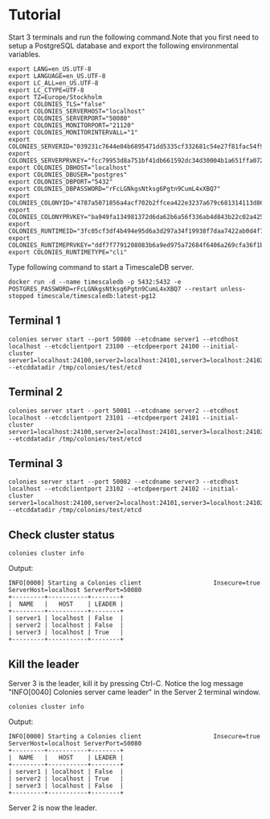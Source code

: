 # Tutorial
Start 3 terminals and run the following command.Note that you first need to setup a PostgreSQL database and export the following environmental variables.

```console
export LANG=en_US.UTF-8
export LANGUAGE=en_US.UTF-8
export LC_ALL=en_US.UTF-8
export LC_CTYPE=UTF-8
export TZ=Europe/Stockholm
export COLONIES_TLS="false"
export COLONIES_SERVERHOST="localhost"
export COLONIES_SERVERPORT="50080"
export COLONIES_MONITORPORT="21120"
export COLONIES_MONITORINTERVALL="1"
export COLONIES_SERVERID="039231c7644e04b6895471dd5335cf332681c54e27f81fac54f9067b3f2c0103"
export COLONIES_SERVERPRVKEY="fcc79953d8a751bf41db661592dc34d30004b1a651ffa0725b03ac227641499d"
export COLONIES_DBHOST="localhost"
export COLONIES_DBUSER="postgres"
export COLONIES_DBPORT="5432"
export COLONIES_DBPASSWORD="rFcLGNkgsNtksg6Pgtn9CumL4xXBQ7"
export COLONIES_COLONYID="4787a5071856a4acf702b2ffcea422e3237a679c681314113d86139461290cf4"
export COLONIES_COLONYPRVKEY="ba949fa134981372d6da62b6a56f336ab4d843b22c02a4257dcf7d0d73097514"
export COLONIES_RUNTIMEID="3fc05cf3df4b494e95d6a3d297a34f19938f7daa7422ab0d4f794454133341ac"
export COLONIES_RUNTIMEPRVKEY="ddf7f7791208083b6a9ed975a72684f6406a269cfa36f1b1c32045c0a71fff05"
export COLONIES_RUNTIMETYPE="cli"
```

Type following command to start a TimescaleDB server.
```console
docker run -d --name timescaledb -p 5432:5432 -e POSTGRES_PASSWORD=rFcLGNkgsNtksg6Pgtn9CumL4xXBQ7 --restart unless-stopped timescale/timescaledb:latest-pg12
```

## Terminal 1
```console
colonies server start --port 50080 --etcdname server1 --etcdhost localhost --etcdclientport 23100 --etcdpeerport 24100 --initial-cluster server1=localhost:24100,server2=localhost:24101,server3=localhost:24102 --etcddatadir /tmp/colonies/test/etcd
```

## Terminal 2
```console
colonies server start --port 50081 --etcdname server2 --etcdhost localhost --etcdclientport 23101 --etcdpeerport 24101 --initial-cluster server1=localhost:24100,server2=localhost:24101,server3=localhost:24102 --etcddatadir /tmp/colonies/test/etcd
```

## Terminal 3 
```console
colonies server start --port 50082 --etcdname server3 --etcdhost localhost --etcdclientport 23102 --etcdpeerport 24102 --initial-cluster server1=localhost:24100,server2=localhost:24101,server3=localhost:24102 --etcddatadir /tmp/colonies/test/etcd
```

## Check cluster status 
```console
colonies cluster info
```

Output:

```console
INFO[0000] Starting a Colonies client                    Insecure=true ServerHost=localhost ServerPort=50080
+---------+-----------+--------+
|  NAME   |   HOST    | LEADER |
+---------+-----------+--------+
| server1 | localhost | False  |
| server2 | localhost | False  |
| server3 | localhost | True   |
+---------+-----------+--------+
```

## Kill the leader 
Server 3 is the leader, kill it by pressing Ctrl-C. Notice the log message "INFO[0040] Colonies server came leader" in the Server 2 terminal window. 

```console
colonies cluster info
```

Output:

```console
INFO[0000] Starting a Colonies client                    Insecure=true ServerHost=localhost ServerPort=50080
+---------+-----------+--------+
|  NAME   |   HOST    | LEADER |
+---------+-----------+--------+
| server1 | localhost | False  |
| server2 | localhost | True   |
| server3 | localhost | False  |
+---------+-----------+--------+
```

Server 2 is now the leader.
